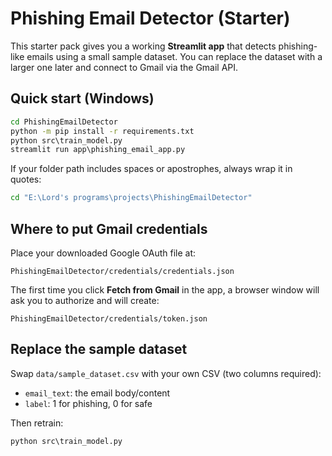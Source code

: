 # Phishing Email Detector (Starter)

This starter pack gives you a working **Streamlit app** that detects phishing-like emails using a small sample dataset.
You can replace the dataset with a larger one later and connect to Gmail via the Gmail API.

## Quick start (Windows)
```bat
cd PhishingEmailDetector
python -m pip install -r requirements.txt
python src\train_model.py
streamlit run app\phishing_email_app.py
```

If your folder path includes spaces or apostrophes, always wrap it in quotes:
```bat
cd "E:\Lord's programs\projects\PhishingEmailDetector"
```

## Where to put Gmail credentials
Place your downloaded Google OAuth file at:
```
PhishingEmailDetector/credentials/credentials.json
```

The first time you click **Fetch from Gmail** in the app, a browser window will ask you to authorize and will create:
```
PhishingEmailDetector/credentials/token.json
```

## Replace the sample dataset
Swap `data/sample_dataset.csv` with your own CSV (two columns required):
- `email_text`: the email body/content
- `label`: 1 for phishing, 0 for safe

Then retrain:
```bat
python src\train_model.py
```
